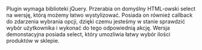Plugin wymaga biblioteki jQuery. Przerabia on domyślny HTML-owski select na wersję, którą możemy łatwo wystylizować. 
Posiada on również callback do zdarzenia wybrania opcji, dzięki czemu jesteśmy w stanie sprawdzić wybór użytkownika i wykonać do tego odpowiednią akcję.
Wersja demonstacyjna posiada select, który umozliwia łatwy wybór ilości produktów w sklepie.
